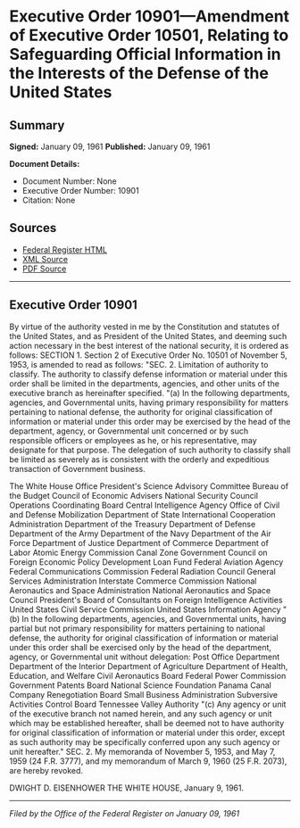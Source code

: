 # Executive Order 10901—Amendment of Executive Order 10501, Relating to Safeguarding Official Information in the Interests of the Defense of the United States

## Summary

**Signed:** January 09, 1961
**Published:** January 09, 1961

**Document Details:**
- Document Number: None
- Executive Order Number: 10901
- Citation: None

## Sources
- [Federal Register HTML](https://www.presidency.ucsb.edu/documents/executive-order-10901-amendment-executive-order-10501-relating-safeguarding-official)
- [XML Source](None)
- [PDF Source](None)

---

## Executive Order 10901

By virtue of the authority vested in me by the Constitution and statutes of the United States, and as President of the United States, and deeming such action necessary in the best interest of the national security, it is ordered as follows:
SECTION 1. Section 2 of Executive Order No. 10501 of November 5, 1953, is amended to read as follows:
"SEC. 2. Limitation of authority to classify. The authority to classify defense information or material under this order shall be limited in the departments, agencies, and other units of the executive branch as hereinafter specified.
"(a) In the following departments, agencies, and Governmental units, having primary responsibility for matters pertaining to national defense, the authority for original classification of information or material under this order may be exercised by the head of the department, agency, or Governmental unit concerned or by such responsible officers or employees as he, or his representative, may designate for that purpose. The delegation of such authority to classify shall be limited as severely as is consistent with the orderly and expeditious transaction of Government business.

The White House Office
President's Science Advisory Committee
Bureau of the Budget
Council of Economic Advisers
National Security Council
Operations Coordinating Board
Central Intelligence Agency
Office of Civil and Defense Mobilization
Department of State
International Cooperation Administration
Department of the Treasury
Department of Defense
Department of the Army
Department of the Navy
Department of the Air Force
Department of Justice
Department of Commerce
Department of Labor
Atomic Energy Commission
Canal Zone Government
Council on Foreign Economic Policy
Development Loan Fund
Federal Aviation Agency
Federal Communications Commission
Federal Radiation Council
General Services Administration
Interstate Commerce Commission
National Aeronautics and Space Administration
National Aeronautics and Space Council
President's Board of Consultants on Foreign Intelligence Activities
United States Civil Service Commission
United States Information Agency
"(b) In the following departments, agencies, and Governmental units, having partial but not primary responsibility for matters pertaining to national defense, the authority for original classification of information or material under this order shall be exercised only by the head of the department, agency, or Governmental unit without delegation:
Post Office Department
Department of the Interior
Department of Agriculture
Department of Health, Education, and Welfare
Civil Aeronautics Board
Federal Power Commission
Government Patents Board
National Science Foundation
Panama Canal Company
Renegotiation Board
Small Business Administration
Subversive Activities Control Board
Tennessee Valley Authority
"(c) Any agency or unit of the executive branch not named herein, and any such agency or unit which may be established hereafter, shall be deemed not to have authority for original classification of information or material under this order, except as such authority may be specifically conferred upon any such agency or unit hereafter."
SEC. 2. My memoranda of November 5, 1953, and May 7, 1959 (24 F.R. 3777), and my memorandum of March 9, 1960 (25 F.R. 2073), are hereby revoked.

DWIGHT D. EISENHOWER
THE WHITE HOUSE,
January 9, 1961.

---

*Filed by the Office of the Federal Register on January 09, 1961*
